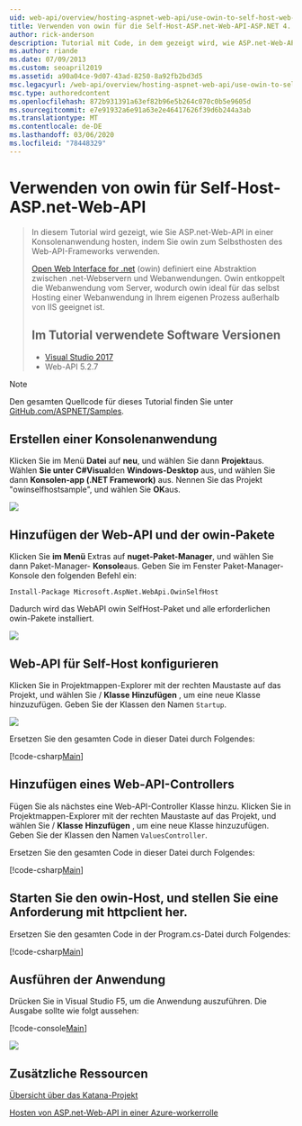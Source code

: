 ```yaml
---
uid: web-api/overview/hosting-aspnet-web-api/use-owin-to-self-host-web-api
title: Verwenden von owin für die Self-Host-ASP.net-Web-API-ASP.NET 4. x
author: rick-anderson
description: Tutorial mit Code, in dem gezeigt wird, wie ASP.net-Web-API in einer Konsolenanwendung gehostet wird.
ms.author: riande
ms.date: 07/09/2013
ms.custom: seoapril2019
ms.assetid: a90a04ce-9d07-43ad-8250-8a92fb2bd3d5
msc.legacyurl: /web-api/overview/hosting-aspnet-web-api/use-owin-to-self-host-web-api
msc.type: authoredcontent
ms.openlocfilehash: 872b931391a63ef82b96e5b264c070c0b5e9605d
ms.sourcegitcommit: e7e91932a6e91a63e2e46417626f39d6b244a3ab
ms.translationtype: MT
ms.contentlocale: de-DE
ms.lasthandoff: 03/06/2020
ms.locfileid: "78448329"
---
```

# <a name="use-owin-to-self-host-aspnet-web-api"></a>Verwenden von owin für Self-Host-ASP.net-Web-API 

> In diesem Tutorial wird gezeigt, wie Sie ASP.net-Web-API in einer Konsolenanwendung hosten, indem Sie owin zum Selbsthosten des Web-API-Frameworks verwenden.
>
> [Open Web Interface for .net](http://owin.org) (owin) definiert eine Abstraktion zwischen .net-Webservern und Webanwendungen. Owin entkoppelt die Webanwendung vom Server, wodurch owin ideal für das selbst Hosting einer Webanwendung in Ihrem eigenen Prozess außerhalb von IIS geeignet ist.
>
> ## <a name="software-versions-used-in-the-tutorial"></a>Im Tutorial verwendete Software Versionen
>
>
> - [Visual Studio 2017](https://visualstudio.microsoft.com/downloads/) 
> - Web-API 5.2.7

> [!NOTE]
> Den gesamten Quellcode für dieses Tutorial finden Sie unter [GitHub.com/ASPNET/Samples](https://github.com/aspnet/samples/tree/master/samples/aspnet/WebApi/OwinSelfhostSample).

## <a name="create-a-console-application"></a>Erstellen einer Konsolenanwendung

Klicken Sie im Menü **Datei** auf **neu**, und wählen Sie dann **Projekt**aus. Wählen **Sie unter** **C#Visual**den **Windows-Desktop** aus, und wählen Sie dann **Konsolen-app (.NET Framework)** aus. Nennen Sie das Projekt "owinselfhostsample", und wählen Sie **OK**aus.

[![](use-owin-to-self-host-web-api/_static/image7.png)](use-owin-to-self-host-web-api/_static/image7.png)

## <a name="add-the-web-api-and-owin-packages"></a>Hinzufügen der Web-API und der owin-Pakete

Klicken Sie **im Menü** Extras auf **nuget-Paket-Manager**, und wählen Sie dann Paket-Manager- **Konsole**aus. Geben Sie im Fenster Paket-Manager-Konsole den folgenden Befehl ein:

`Install-Package Microsoft.AspNet.WebApi.OwinSelfHost`

Dadurch wird das WebAPI owin SelfHost-Paket und alle erforderlichen owin-Pakete installiert.

[![](use-owin-to-self-host-web-api/_static/image4.png)](use-owin-to-self-host-web-api/_static/image3.png)

## <a name="configure-web-api-for-self-host"></a>Web-API für Self-Host konfigurieren

Klicken Sie in Projektmappen-Explorer mit der rechten Maustaste auf das Projekt, und wählen Sie / **Klasse** **Hinzufügen** , um eine neue Klasse hinzuzufügen. Geben Sie der Klassen den Namen `Startup`.

![](use-owin-to-self-host-web-api/_static/image5.png)

Ersetzen Sie den gesamten Code in dieser Datei durch Folgendes:

[!code-csharp[Main](use-owin-to-self-host-web-api/samples/sample1.cs)]

## <a name="add-a-web-api-controller"></a>Hinzufügen eines Web-API-Controllers

Fügen Sie als nächstes eine Web-API-Controller Klasse hinzu. Klicken Sie in Projektmappen-Explorer mit der rechten Maustaste auf das Projekt, und wählen Sie / **Klasse** **Hinzufügen** , um eine neue Klasse hinzuzufügen. Geben Sie der Klassen den Namen `ValuesController`.

Ersetzen Sie den gesamten Code in dieser Datei durch Folgendes:

[!code-csharp[Main](use-owin-to-self-host-web-api/samples/sample2.cs)]

## <a name="start-the-owin-host-and-make-a-request-with-httpclient"></a>Starten Sie den owin-Host, und stellen Sie eine Anforderung mit httpclient her.

Ersetzen Sie den gesamten Code in der Program.cs-Datei durch Folgendes:

[!code-csharp[Main](use-owin-to-self-host-web-api/samples/sample3.cs)]

## <a name="run-the-application"></a>Ausführen der Anwendung

Drücken Sie in Visual Studio F5, um die Anwendung auszuführen. Die Ausgabe sollte wie folgt aussehen:

[!code-console[Main](use-owin-to-self-host-web-api/samples/sample4.cmd)]

![](use-owin-to-self-host-web-api/_static/image6.png)

## <a name="additional-resources"></a>Zusätzliche Ressourcen

[Übersicht über das Katana-Projekt](../../../aspnet/overview/owin-and-katana/an-overview-of-project-katana.md)

[Hosten von ASP.net-Web-API in einer Azure-workerrolle](host-aspnet-web-api-in-an-azure-worker-role.md)
